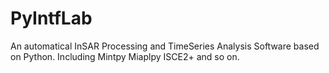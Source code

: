 # PyIntfLab
An automatical InSAR Processing and TimeSeries Analysis Software based on Python. Including Mintpy Miaplpy ISCE2+ and so on. 
